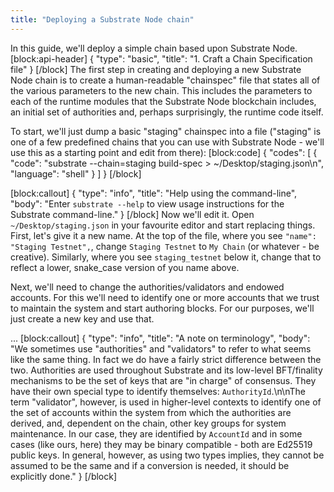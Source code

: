```yaml
---
title: "Deploying a Substrate Node chain"
---
```

In this guide, we'll deploy a simple chain based upon Substrate Node.
[block:api-header]
{
  "type": "basic",
  "title": "1. Craft a Chain Specification file"
}
[/block]
The first step in creating and deploying a new Substrate Node chain is to create a human-readable "chainspec" file that states all of the various parameters to the new chain. This includes the parameters to each of the runtime modules that the Substrate Node blockchain includes, an initial set of authorities and, perhaps surprisingly, the runtime code itself.

To start, we'll just dump a basic "staging" chainspec into a file ("staging" is one of a few predefined chains that you can use with Substrate Node - we'll use this as a starting point and edit from there):
[block:code]
{
  "codes": [
    {
      "code": "substrate --chain=staging build-spec > ~/Desktop/staging.json\n",
      "language": "shell"
    }
  ]
}
[/block]

[block:callout]
{
  "type": "info",
  "title": "Help using the command-line",
  "body": "Enter `substrate --help` to view usage instructions for the Substrate command-line."
}
[/block]
Now we'll edit it. Open `~/Desktop/staging.json` in your favourite editor and start replacing things. First, let's give it a new name. At the top of the file, where you see `"name": "Staging Testnet",`, change `Staging Testnet` to `My Chain` (or whatever - be creative). Similarly, where you see `staging_testnet` below it, change that to reflect a lower, snake_case version of you name above.

Next, we'll need to change the authorities/validators and endowed accounts. For this we'll need to identify one or more accounts that we trust to maintain the system and start authoring blocks. For our purposes, we'll just create a new key and use that.

...
[block:callout]
{
  "type": "info",
  "title": "A note on terminology",
  "body": "We sometimes use \"authorities\" and \"validators\" to refer to what seems like the same thing. In fact we do have a fairly strict difference between the two. Authorities are used throughout Substrate and its low-level BFT/finality mechanisms to be the set of keys that are \"in charge\" of consensus. They have their own special type to identify themselves: `AuthorityId`.\n\nThe term \"validator\", however, is used in higher-level contexts to identify one of the set of accounts within the system from which the authorities are derived, and, dependent on the chain, other key groups for system maintenance. In our case, they are identified by `AccountId` and in some cases (like ours, here) they may be binary compatible - both are Ed25519 public keys. In general, however, as using two types implies, they cannot be assumed to be the same and if a conversion is needed, it should be explicitly done."
}
[/block]